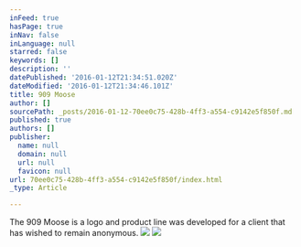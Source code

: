 ```yaml
---
inFeed: true
hasPage: true
inNav: false
inLanguage: null
starred: false
keywords: []
description: ''
datePublished: '2016-01-12T21:34:51.020Z'
dateModified: '2016-01-12T21:34:46.101Z'
title: 909 Moose
author: []
sourcePath: _posts/2016-01-12-70ee0c75-428b-4ff3-a554-c9142e5f850f.md
published: true
authors: []
publisher:
  name: null
  domain: null
  url: null
  favicon: null
url: 70ee0c75-428b-4ff3-a554-c9142e5f850f/index.html
_type: Article

---
```

The 909 Moose is a logo and product line was developed for a client that has wished to remain anonymous.  ![](https://the-grid-user-content.s3-us-west-2.amazonaws.com/4d9aafb2-5fd9-468a-9c80-7489cf2ab6c4.png)
![](https://the-grid-user-content.s3-us-west-2.amazonaws.com/94689462-bf9b-4a4e-a161-9d727ad1c936.gif)